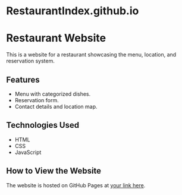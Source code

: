 # RestaurantIndex.github.io
# Restaurant Website
This is a website for a restaurant showcasing the menu, location, and reservation system.

## Features
- Menu with categorized dishes.
- Reservation form.
- Contact details and location map.

## Technologies Used
- HTML
- CSS
- JavaScript

## How to View the Website
The website is hosted on GitHub Pages at [your link here](https://yourusername.github.io/).
